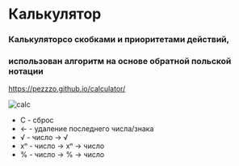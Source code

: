 # Калькулятор
### Калькуляторсо скобками и приоритетами действий, 
### использован алгоритм на основе обратной польской нотации

https://pezzzo.github.io/calculator/

![calc](https://user-images.githubusercontent.com/99753256/179423305-ff219ac4-e695-4593-9613-a947231eeffe.png)

- C - сброс
- ← - удаление последнего числа/знака
- √ - число → √
- xⁿ - число → xⁿ → число
- % - число → % → число
